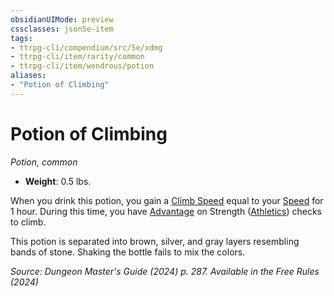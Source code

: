 ```yaml
---
obsidianUIMode: preview
cssclasses: json5e-item
tags:
- ttrpg-cli/compendium/src/5e/xdmg
- ttrpg-cli/item/rarity/common
- ttrpg-cli/item/wondrous/potion
aliases: 
- "Potion of Climbing"
---
```

# Potion of Climbing
*Potion, common*  

- **Weight**: 0.5 lbs.

When you drink this potion, you gain a [Climb Speed](climb-speed-xphb.md) equal to your [Speed](speed-xphb.md) for 1 hour. During this time, you have [Advantage](advantage-xphb.md) on Strength ([Athletics](skills.md#Athletics)) checks to climb.

This potion is separated into brown, silver, and gray layers resembling bands of stone. Shaking the bottle fails to mix the colors.

*Source: Dungeon Master's Guide (2024) p. 287. Available in the Free Rules (2024)*